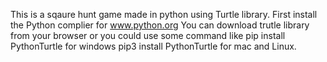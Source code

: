 This is a sqaure hunt game made in python using Turtle library.
First install the Python complier for www.python.org
You can download trutle library from your browser or you could use some command like
pip install PythonTurtle for windows
pip3 install PythonTurtle for mac and Linux.
